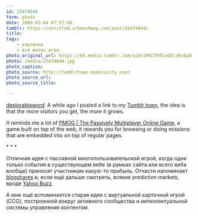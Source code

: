 ```yaml
---
id: 25474844
form: photo
date: 2008-02-04 07:57:00
tumblr: https://untitled.urbansheep.com/post/25474844/
title:
tags:
    - картинки
    - вся жизнь игра
photo_original_url: https://64.media.tumblr.com/oiDr2M4CY50lx6blj9v4q4hE_640.jpg
photo: /media/25474844.jpg
photo_caption: 
photo_source: http://tumblrtown.myminicity.com/
photo_source_url:
photo_source_title:

---
```


<p><a href="http://thedeplorableword.net/post/25473424">deplorableword</a>: A while ago I posted a link to my <a href="http://tumblrtown.myminicity.com/">Tumblr town</a>, the idea is that the more visitors you get, the more it grows. </p><p>It reminds me a lot of <a href="http://pmog.com/">PMOG | The Passively Multiplayer Online Game</a>, a game built on top of the web, it rewards you for browsing or doing missions that are embedded into on top of regular pages.</p>

<p>* * *</p>

<p>Отличная идея с пассивной многопользовательской игрой, когда одни только события в существующем вебе (в рамках сайта или всего веба вообще) приносят участникам какую-то прибыль. Отчасти напоминает <a href="http://blogshares.com/">blogshares</a> и, если ещё дальше смотреть, всякие prediction markets, вроде <a href="http://buzz.research.yahoo.com/">Yahoo Buzz</a>.</p>

<p>А мне ещё вспоминается старая идея с виртуальной карточной игрой (CCG), построенной вокруг активного сообщества и интеллектуальной системы управления контентом.</p>
